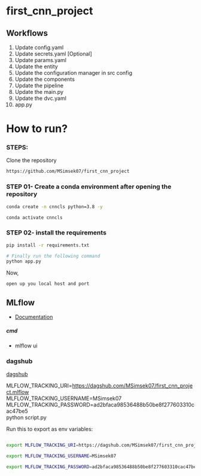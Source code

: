 # first_cnn_project

## Workflows

1. Update config.yaml
2. Update secrets.yaml [Optional]
3. Update params.yaml
4. Update the entity
5. Update the configuration manager in src config
6. Update the components
7. Update the pipeline
8. Update the main.py
9. Update the dvc.yaml
10. app.py

# How to run?
### STEPS:

Clone the repository

```bash
https://github.com/MSimsek07/first_cnn_project
```
### STEP 01- Create a conda environment after opening the repository

```bash
conda create -n cnncls python=3.8 -y
```

```bash
conda activate cnncls
```


### STEP 02- install the requirements
```bash
pip install -r requirements.txt
```

```bash
# Finally run the following command
python app.py
```

Now,
```bash
open up you local host and port
```



## MLflow

- [Documentation](https://mlflow.org/docs/latest/index.html)

##### cmd
- mlflow ui

### dagshub
[dagshub](https://dagshub.com/)

MLFLOW_TRACKING_URI=https://dagshub.com/MSimsek07/first_cnn_project.mlflow \
MLFLOW_TRACKING_USERNAME=MSimsek07 \
MLFLOW_TRACKING_PASSWORD=ad2bfaca98536488b50be8f277603310cac47be5 \
python script.py

Run this to export as env variables:

```bash

export MLFLOW_TRACKING_URI=https://dagshub.com/MSimsek07/first_cnn_project.mlflow

export MLFLOW_TRACKING_USERNAME=MSimsek07 

export MLFLOW_TRACKING_PASSWORD=ad2bfaca98536488b50be8f277603310cac47be5

```
